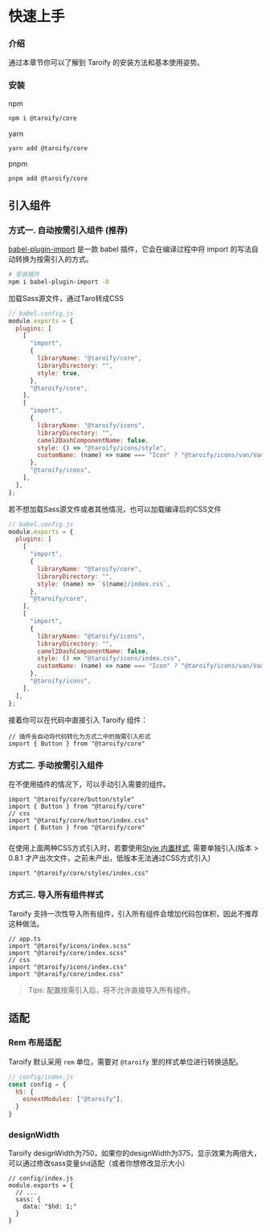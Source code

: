 # 快速上手

### 介绍

通过本章节你可以了解到 Taroify 的安装方法和基本使用姿势。

### 安装
npm
```bash
npm i @taroify/core
```
yarn
```bash
yarn add @taroify/core
```
pnpm
```bash
pnpm add @taroify/core
```

## 引入组件

### 方式一. 自动按需引入组件 (推荐)

[babel-plugin-import](https://github.com/ant-design/babel-plugin-import) 是一款 babel 插件，它会在编译过程中将 import 的写法自动转换为按需引入的方式。

```bash
# 安装插件
npm i babel-plugin-import -D
```
加载Sass源文件，通过Taro转成CSS
```js
// babel.config.js
module.exports = {
  plugins: [
    [
      "import",
      {
        libraryName: "@taroify/core",
        libraryDirectory: "",
        style: true,
      },
      "@taroify/core",
    ],
    [
      "import",
      {
        libraryName: "@taroify/icons",
        libraryDirectory: "",
        camel2DashComponentName: false,
        style: () => "@taroify/icons/style",
        customName: (name) => name === "Icon" ? "@taroify/icons/van/VanIcon" : `@taroify/icons/${name}`,
      },
      "@taroify/icons",
    ],
  ],
};
```
若不想加载Sass源文件或者其他情况，也可以加载编译后的CSS文件
```js
// babel.config.js
module.exports = {
  plugins: [
    [
      "import",
      {
        libraryName: "@taroify/core",
        libraryDirectory: "",
        style: (name) => `${name}/index.css`,
      },
      "@taroify/core",
    ],
    [
      "import",
      {
        libraryName: "@taroify/icons",
        libraryDirectory: "",
        camel2DashComponentName: false,
        style: () => "@taroify/icons/index.css",
        customName: (name) => name === "Icon" ? "@taroify/icons/van/VanIcon" : `@taroify/icons/${name}`,
      },
      "@taroify/icons",
    ],
  ],
};
```

接着你可以在代码中直接引入 Taroify 组件：

```tsx
// 插件会自动将代码转化为方式二中的按需引入形式
import { Button } from "@taroify/core"
```

### 方式二. 手动按需引入组件

在不使用插件的情况下，可以手动引入需要的组件。

```tsx
import "@taroify/core/button/style"
import { Button } from "@taroify/core"
// css
import "@taroify/core/button/index.css"
import { Button } from "@taroify/core"
```

###

在使用上面两种CSS方式引入时，若要使用[Style 内置样式](/components/style), 需要单独引入(版本 > 0.8.1 才产出次文件，之前未产出，低版本无法通过CSS方式引入)

```tsx
import "@taroify/core/styles/index.css"
```

### 方式三. 导入所有组件样式

Taroify 支持一次性导入所有组件，引入所有组件会增加代码包体积，因此不推荐这种做法。

```tsx
// app.ts
import "@taroify/icons/index.scss"
import "@taroify/core/index.scss"
// css
import "@taroify/icons/index.css"
import "@taroify/core/index.css"
```

> Tips: 配置按需引入后，将不允许直接导入所有组件。

## 适配

### Rem 布局适配

Taroify 默认采用 `rem` 单位，需要对 `@taroify` 里的样式单位进行转换适配。

```js
// config/index.js
const config = {
  h5: {
    esnextModules: ["@taroify"],
  }
}
```

### designWidth
Taroify designWidth为750，如果你的designWidth为375，显示效果为两倍大，可以通过修改sass变量`$hd`适配（或者你想修改显示大小）
```tsx
// config/index.js
module.exports = {
  // ...
  sass: {
    data: "$hd: 1;"
  }
}
```
